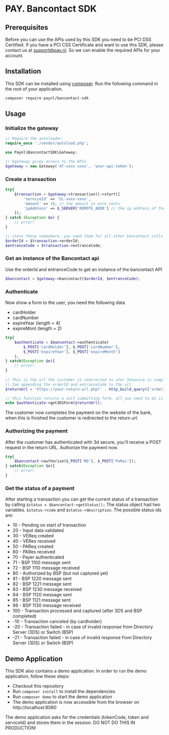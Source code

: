 # PAY. Bancontact SDK
## Prerequisites
Before you can use the APIs used by this SDK you need to be PCI DSS Certified.
If you have a PCI CSS Certificate and want to use this SDK, please contact us at support@pay.nl. So we can enable the required APIs for your account. 
## Installation
This SDK can be installed using [composer](https://getcomposer.org/). Run the following command in the root of your application.
```bash
composer require paynl/bancontact-sdk
```

## Usage
### Initialize the gateway
```php
// Require the autoloader.
require_once './vendor/autoload.php';

use Paynl\BancontactSDK\Gateway;

// $gateway gives access to the APIs
$gateway = new Gateway('AT-xxxx-xxxx', 'your-api-token');

```

### Create a transaction
```php
try{
    $transaction = $gateway->transaction()->start([
        'serviceId' => 'SL-xxxx-xxxx',
        'amount' => 10, // the amount in euro cents
        'ipAddress' => $_SERVER['REMOTE_ADDR'] // the ip address of the customer
    ]);
} catch (Exception $e) {
    // error!
}

// store these somewhere, you need them for all other bancontact calls
$orderId = $transaction->orderId; 
$entranceCode = $transaction->entranceCode;
```
### Get an instance of the Bancontact api
Use the orderId and entranceCode to get an instance of the bancontact API
```php
$bancontact = $gateway->bancontact($orderId, $entranceCode);
```

### Authenticate
Now show a form to the user, you need the following data
- cardHolder
- cardNumber
- expireYear (length = 4)
- expireMont (length = 2)

```php
try{
    $authenticate = $bancontact->authenticate(
        $_POST['cardHolder'], $_POST['cardNumber'], 
        $_POST['expireYear'], $_POST['expireMonth']
    );
} catch(Exception $e){
    // error!
}
 
// This is the url the customer is redirected to afer 3dsecure is complere.
// Iam appending the orderId and entranceCode to the url
$returnUrl = 'https://your-return-url.php?' . http_build_query(['orderId' => $orderId, 'entranceCode' => $entranceCode]);

// this function returns a self submitting form, all you need to do is echo it.
echo $authenticate->get3DSForm($returnUrl);
```
The customer now completes the payment on the website of the bank, when this is finished the customer is redirected to the return url.

### Authorizing the payment
After the customer has authenticated with 3d secure, you'll receive a POST request in the return URL.
Authorize the payment now.
```php
try{
    $bancontact->authorize($_POST['MD'], $_POST['PaRes']);
} catch(Exception $e){
    // error!
}
``` 

### Get the status of a payment
After starting a transaction you can get the current status of a transaction by calling ```$status = $bancontact->getStatus();```
The status object had two variables. ```$status->code``` and ```$status->description```.
The possible status ids are:
- 10 - Pending on start of transaction
- 20 - Input data validated
- 30 - VEReq created
- 40 - VERes received
- 50 - PAReq created
- 60 - PARes received
- 70 - Payer authenticated
- 71 - BSP 1100 message sent
- 72 - BSP 1110 message received
- 80 - Authorized by BSP (but not captured yet)
- 81 - BSP 1220 message sent
- 82 - BSP 1221 message sent
- 83 - BSP 1230 message received
- 84 - BSP 1120 message sent
- 85 - BSP 1121 message sent
- 86 - BSP 1130 message received
- 100 - Transaction processed and captured (after 3DS and BSP completed)
- -10 - Transaction canceled (by cardholder)
- -20 - Transaction failed - in case of invalid response from Directory Server (3DS) or Switch (BSP)
- -21 - Transaction failed - in case of invalid response from Directory Server (3DS) or Switch (BSP)



## Demo Application
This SDK also contains a demo application.
In order to run the demo application, follow these steps:

- Checkout this repository
- Run ```composer install``` to install the dependencies
- Run ```composer demo``` to start the demo application
- The demo application is now accessible from the browser on http://localhost:8080

The demo application asks for the credentials (tokenCode, token and serviceId) and stores them in the session. DO NOT DO THIS IN PRODUCTION!
